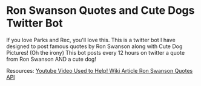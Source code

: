
<h1> Ron Swanson Quotes and Cute Dogs Twitter Bot </h1>
<p> If you love Parks and Rec, you'll love this. This is a twitter bot I have designed to post famous quotes by Ron Swanson along with Cute Dog Pictures! (Oh the irony) This bot posts every 12 hours on twitter a quote from Ron Swanson AND a cute dog!  </p>

Resources: 
  <a href = "https://www.youtube.com/watch?v=MN_1wOxIfRU&t=917s"> Youtube Video Used to Help! </a> 
  <a href = "https://botwiki.org/resource/tutorial/how-to-make-a-twitter-bot-the-definitive-guide"> Wiki Article </a> 
  <a href = "https://github.com/jamesseanwright/ron-swanson-quotes" > Ron Swanson Quotes API </a>
